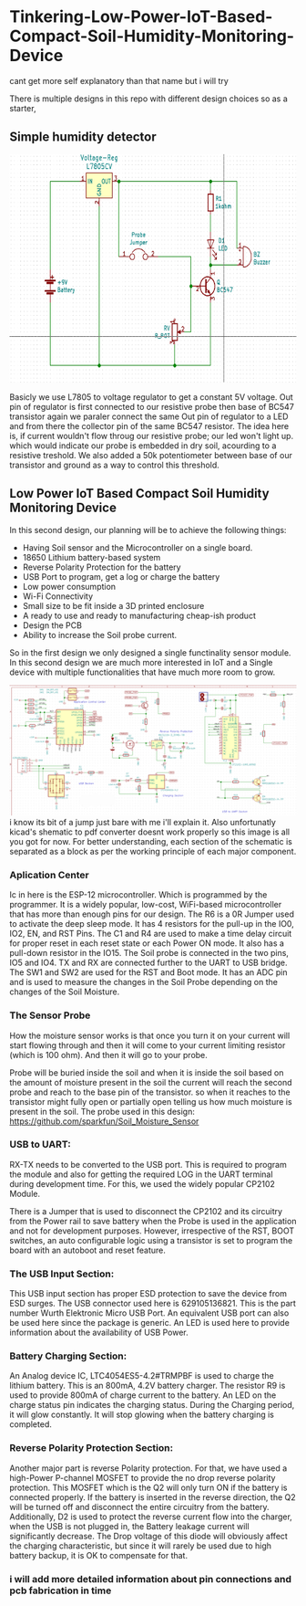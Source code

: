 # Tinkering-Low-Power-IoT-Based-Compact-Soil-Humidity-Monitoring-Device
cant get more self explanatory than that name but i will try

There is multiple designs in this repo with different design choices so as a starter,

## Simple humidity detector
<img src="https://github.com/ellenfel/Tinkering-Low-Power-IoT-Based-Compact-Soil-Humidity-Monitoring-Device/blob/master/figures/ssforreport-sch.png"  height="400" width="600">

  Basicly we use L7805 to voltage regulator to get a constant 5V voltage. Out pin of regulator is first connected to our resistive probe then base of BC547 transistor again we paraler connect the same  Out pin of regulator to a LED and from there the collector pin of the same BC547 resistor.
  The idea here is, if current wouldn't flow throug our resistive probe; our led won't light up. which would indicate our probe is embedded in dry soil, acourding to a resistive treshold.
  We also added a 50k potentiometer between base of our transistor and ground as a way to control this threshold.

## Low Power IoT Based Compact Soil Humidity Monitoring Device

In this second design, our planning will be to achieve the following things:
 - Having Soil sensor and the Microcontroller on a single board.
 - 18650 Lithium battery-based system
 - Reverse Polarity Protection for the battery
 - USB Port to program, get a log or charge the battery
 - Low power consumption
 - Wi-Fi Connectivity
 - Small size to be fit inside a 3D printed enclosure
 - A ready to use and ready to manufacturing cheap-ish product
 - Design the PCB
 - Ability to increase the Soil probe current.
 
  So in the first design we only designed a single functinality sensor module. In this second design we are much more interested in IoT and a Single device with multiple functionalities that have much more room to grow.


<img src="https://github.com/ellenfel/Tinkering-Low-Power-IoT-Based-Compact-Soil-Humidity-Monitoring-Device/blob/master/figures/tinkered-circuit2.png">
  i know its bit of a jump just bare with me i'll explain it. Also unfortunatly kicad's shematic to pdf converter doesnt work properly so this image is all you got for now.
  For better understanding, each section of the schematic is separated as a block as per the working principle of each major component.
  
  ### Aplication Center
  
  Ic in here is the ESP-12 microcontroller. Which is programmed by the programmer. It is a widely popular, low-cost, WiFi-based microcontroller that has more than enough pins for our design. 
The R6 is a 0R Jumper used to activate the deep sleep mode. It has 4 resistors for the pull-up in the IO0, IO2, EN, and RST Pins. The C1 and R4 are used to make a time delay circuit for proper reset in each reset state or each Power ON mode. It also has a pull-down resistor in the IO15. The Soil probe is connected in the two pins, IO5 and IO4. 
TX and RX are connected further to the UART to USB bridge. The SW1 and SW2 are used for the RST and Boot mode. It has an ADC pin and is used to measure the changes in the Soil Probe depending on the changes of the Soil Moisture.

### The Sensor Probe
How the moisture sensor works is that once you turn it on your current will start flowing through  and then it will come to your current limiting resistor (which is 100 ohm). And then it will go to your probe.

Probe will be buried inside the soil  and when it is inside the soil based on the amount of moisture present in the soil the current will reach the second probe and reach to the  base pin of the transistor. so when it reaches to the transistor might fully open or partially open telling us how much moisture is present in the soil.
The probe used in this design: https://github.com/sparkfun/Soil_Moisture_Sensor

### USB to UART:
RX-TX needs to be converted to the USB port. This is required to program the module and also for getting the required LOG in the UART terminal during development time. For this, we used the widely popular CP2102 Module.

There is a Jumper that is used to disconnect the CP2102 and its circuitry from the Power rail to save battery when the Probe is used in the application and not for development purposes. However, irrespective of the RST, BOOT switches, an auto configurable logic using a transistor is set to program the board with an autoboot and reset feature.

### The USB Input Section:
This USB input section has proper ESD protection to save the device from ESD surges. The USB connector used here is 629105136821. This is the part number Wurth Elektronic Micro USB Port. An equivalent USB port can also be used here since the package is generic. An LED is used here to provide information about the availability of USB Power.

### Battery Charging Section:
An Analog device IC, LTC4054ES5-4.2#TRMPBF is used to charge the lithium battery. This is an 800mA, 4.2V battery charger. The resistor R9 is used to provide 800mA of charge current to the battery. An LED on the charge status pin indicates the charging status. During the Charging period, it will glow constantly. It will stop glowing when the battery charging is completed.

### Reverse Polarity Protection Section:
Another major part is reverse Polarity protection. For that, we have used a high-Power P-channel MOSFET to provide the no drop reverse polarity protection. This MOSFET which is the Q2 will only turn ON if the battery is connected properly. If the battery is inserted in the reverse direction, the Q2 will be turned off and disconnect the entire circuitry from the battery. Additionally, D2 is used to protect the reverse current flow into the charger, when the USB is not plugged in, the Battery leakage current will significantly decrease. The Drop voltage of this diode will obviously affect the charging characteristic, but since it will rarely be used due to high battery backup, it is OK to compensate for that.

### i will add more detailed information about pin connections and pcb fabrication in time
